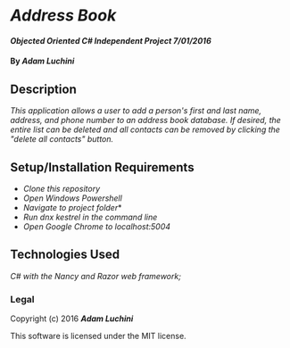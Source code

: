 # _Address Book_

#### _Objected Oriented C# Independent Project 7/01/2016_

#### By _**Adam Luchini**_

## Description

_This application allows a user to add a person's first and last name, address, and phone number to an address book database. If desired, the entire list can be deleted and all contacts can be removed by clicking the "delete all contacts" button._

## Setup/Installation Requirements

* _Clone this repository_
* _Open Windows Powershell_
* _Navigate to project folder_*
* _Run dnx kestrel in the command line_
* _Open Google Chrome to localhost:5004_

## Technologies Used

_C# with the Nancy and Razor web framework;_

### Legal

Copyright (c) 2016 **_Adam Luchini_**

This software is licensed under the MIT license.
